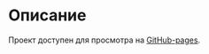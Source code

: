 # Описание

Проект доступен для просмотра на [GitHub-pages](https://tbsthemountainssay.github.io/Snake/).

